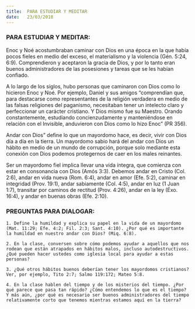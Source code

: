 ```yaml
---
title:  PARA ESTUDIAR Y MEDITAR
date:   23/03/2018
---
```


### PARA ESTUDIAR Y MEDITAR:

Enoc y Noé acostumbraban caminar con Dios en una época en la que había pocos fieles en medio del exceso, el materialismo y la violencia (Gén. 5:24, 6:9). Comprendieron y aceptaron la gracia de Dios, y por lo tanto eran buenos administradores de las posesiones y tareas que se les habían confiado.

A lo largo de los siglos, hubo personas que caminaron con Dios como lo hicieron Enoc y Noé. Por ejemplo, Daniel y sus amigos “comprendían que, para destacarse como representantes de la religión verdadera en medio de las falsas religiones del paganismo, necesitaban tener un intelecto claro y perfeccionar un carácter cristiano. Y Dios mismo fue su Maestro. Orando constantemente, estudiando concienzudamente y manteniéndose en relación con el Invisible, anduvieron con Dios como lo hizo Enoc” (PR 356). 

Andar con Dios” define lo que un mayordomo hace, es decir, vivir con Dios día a día en la tierra. Un mayordomo sabio hará del andar con Dios un hábito en medio de un mundo de corrupción, porque solo mediante esta conexión con Dios podemos protegernos de caer en los males reinantes. 

Ser un mayordomo fiel implica llevar una vida íntegra, que comienza con estar en consonancia con Dios (Amós 3:3). Debemos andar en Cristo (Col. 2:6), andar en vida nueva (Rom. 6:4), andar en amor (Efe. 5:2), caminar en integridad (Prov. 19:1), andar sabiamente (Col. 4:5), andar en luz (1 Juan 1:7), transitar por caminos de rectitud (Prov. 4:26), andar en la ley (Éxo. 16:4), y andar en buenas obras (Efe. 2:10). 

### PREGUNTAS PARA DIALOGAR:

`1. Define la humildad y explica su papel en la vida de un mayordomo (Mat. 11:29; Efe. 4:2; Fil. 2:3; Sant. 4:10). ¿Por qué es importante la humildad en nuestro andar con Dios? (Miq. 6:8).`

`2. En la clase, conversen sobre cómo podemos ayudar a aquellos que nos rodean que están atrapados en hábitos malos, incluso autodestructivos. ¿Qué pueden hacer ustedes como iglesia local para ayudar a estas personas?`
 
`3. ¿Qué otros hábitos buenos deberían tener los mayordomos cristianos? Ver, por ejemplo, Tito 2:7; Salmo 119:172; Mateo 5:8.`

`4. En la clase hablen del tiempo y de los misterios del tiempo. ¿Por qué parece que pasa tan rápido? ¿Cómo entendemos lo que es el tiempo? Y más aún, ¿por qué es necesario ser buenos administradores del tiempo relativamente corto que tenemos mientras estamos aquí en la tierra?`